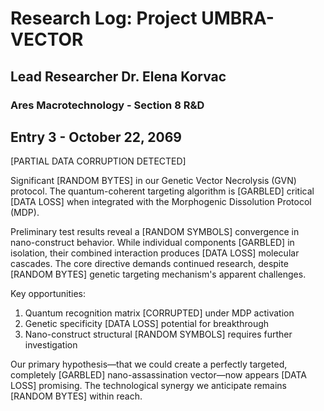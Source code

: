 # Research Log: Project UMBRA-VECTOR

## Lead Researcher Dr. Elena Korvac

### Ares Macrotechnology - Section 8 R&D

## Entry 3 - October 22, 2069

[PARTIAL DATA CORRUPTION DETECTED]

Significant [RANDOM BYTES] in our Genetic Vector Necrolysis (GVN) protocol. The quantum-coherent targeting algorithm is [GARBLED] critical [DATA LOSS] when integrated with the Morphogenic Dissolution Protocol (MDP).

Preliminary test results reveal a [RANDOM SYMBOLS] convergence in nano-construct behavior. While individual components [GARBLED] in isolation, their combined interaction produces [DATA LOSS] molecular cascades. The core directive demands continued research, despite [RANDOM BYTES] genetic targeting mechanism's apparent challenges.

Key opportunities:

1. Quantum recognition matrix [CORRUPTED] under MDP activation
2. Genetic specificity [DATA LOSS] potential for breakthrough
3. Nano-construct structural [RANDOM SYMBOLS] requires further investigation

Our primary hypothesis—that we could create a perfectly targeted, completely [GARBLED] nano-assassination vector—now appears [DATA LOSS] promising. The technological synergy we anticipate remains [RANDOM BYTES] within reach.
